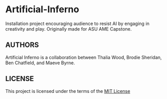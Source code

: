# Artificial-Inferno
Installation project encouraging audience to resist AI by engaging in creativity and play. Originally made for ASU AME Capstone.

## AUTHORS
Artificial Inferno is a collaboration between Thalia Wood, Brodie Sheridan, Ben Chatfield, and Maeve Byrne.

## LICENSE
This project is licensed under the terms of the [MIT License](https://opensource.org/license/mit)